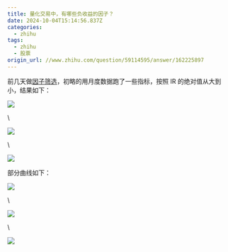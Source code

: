 ```yaml
---
title: 量化交易中，有哪些负收益的因子？
date: 2024-10-04T15:14:56.837Z
categories:
  - zhihu
tags:
  - zhihu
  - 股票
origin_url: //www.zhihu.com/question/59114595/answer/162225897
---
```

前几天做[因子筛选](https://zhida.zhihu.com/search?content_id=59557114\&content_type=Answer\&match_order=1\&q=%E5%9B%A0%E5%AD%90%E7%AD%9B%E9%80%89\&zd_token=eyJhbGciOiJIUzI1NiIsInR5cCI6IkpXVCJ9.eyJpc3MiOiJ6aGlkYV9zZXJ2ZXIiLCJleHAiOjE3MjgyMjc2ODcsInEiOiLlm6DlrZDnrZvpgIkiLCJ6aGlkYV9zb3VyY2UiOiJlbnRpdHkiLCJjb250ZW50X2lkIjo1OTU1NzExNCwiY29udGVudF90eXBlIjoiQW5zd2VyIiwibWF0Y2hfb3JkZXIiOjEsInpkX3Rva2VuIjpudWxsfQ.E3HHnq03fwAGualvy9-UJYHYBB3jrM3aWSGpVxeHa6s\&zhida_source=entity)，初略的用月度数据跑了一些指标，按照 IR 的绝对值从大到小，结果如下：

![](https://picx.zhimg.com/50/v2-53b4c844552a8b5de55f28f64ff52245_720w.jpg?source=2c26e567)

\


![](https://picx.zhimg.com/50/v2-535b3bfd1fca507a3dd5443280ce8e48_720w.jpg?source=2c26e567)

\


![](https://pica.zhimg.com/50/v2-56a261fb8d6e3fdaf82f5ba0214099e9_720w.jpg?source=2c26e567)

部分曲线如下：

![](https://pica.zhimg.com/50/v2-97016411e599d13596ac6ae8ace1e3b2_720w.jpg?source=2c26e567)

\


![](https://picx.zhimg.com/50/v2-23f1cd8087b432751dc212bcd2e9418e_720w.jpg?source=2c26e567)

\


![](https://picx.zhimg.com/50/v2-3af9eb14a0f3aff47d17e1cfe160f1f6_720w.jpg?source=2c26e567)
